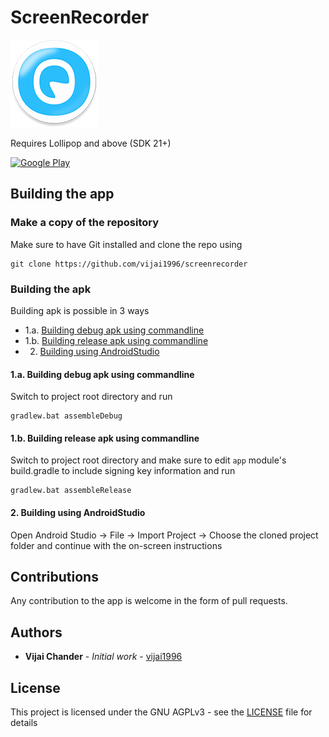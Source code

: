 # ScreenRecorder
![App Icon](ic_launcher-web.png?raw=true "App Icon")

Requires Lollipop and above (SDK 21+)

[![Google Play](https://orpheusdroid.com/google-play-badge.png "Google play badge")](https://play.google.com/store/apps/details?id=com.orpheusdroid.screenrecorder)

## Building the app

### Make a copy of the repository

Make sure to have Git installed and clone the repo using

```
git clone https://github.com/vijai1996/screenrecorder
```

### Building the apk
Building apk is possible in 3 ways
* 1.a. [Building debug apk using commandline](https://github.com/vijai1996/screenrecorder#1a-building-debug-apk-using-commandline)
* 1.b. [Building release apk using commandline](https://github.com/vijai1996/screenrecorder#1b-building-release-apk-using-commandline)
* 2.   [Building using AndroidStudio](https://github.com/vijai1996/screenrecorder#2-building-using-androidstudio)

#### 1.a. Building debug apk using commandline
Switch to project root directory and run 
```
gradlew.bat assembleDebug
```

#### 1.b. Building release apk using commandline
Switch to project root directory and make sure to edit `app` module's build.gradle to include signing key information and run
```
gradlew.bat assembleRelease
```

#### 2. Building using AndroidStudio
Open Android Studio -> File -> Import Project -> Choose the cloned project folder and continue with the on-screen instructions

## Contributions
Any contribution to the app is welcome in the form of pull requests.

## Authors

* **Vijai Chander** - *Initial work* - [vijai1996](https://github.com/vijai1996)

## License

This project is licensed under the GNU AGPLv3 - see the [LICENSE](LICENSE) file for details
